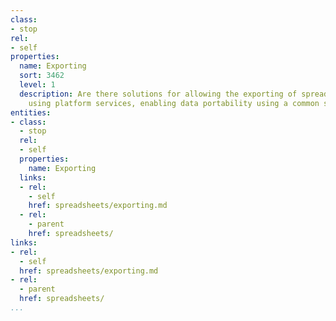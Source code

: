 ```yaml
---
class:
- stop
rel:
- self
properties:
  name: Exporting
  sort: 3462
  level: 1
  description: Are there solutions for allowing the exporting of spreadsheets or CSV
    using platform services, enabling data portability using a common set of services.
entities:
- class:
  - stop
  rel:
  - self
  properties:
    name: Exporting
  links:
  - rel:
    - self
    href: spreadsheets/exporting.md
  - rel:
    - parent
    href: spreadsheets/
links:
- rel:
  - self
  href: spreadsheets/exporting.md
- rel:
  - parent
  href: spreadsheets/
...
```

